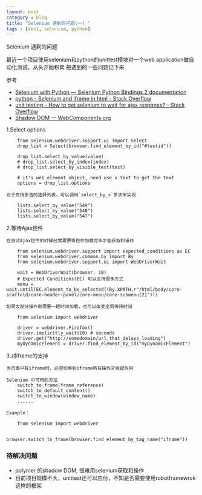 ```yaml
---
layout: post
category : blog
title: "Selenium 遇到的问题(一) "
tags : [test, selenium, python]
---
```


Selenium 遇到的问题  

最近一个项目使用selenium和python的unittest模块对一个web application做自动化测试，从头开始积累
把遇到的一些问题记下来

参考   

+ [Selenium with Python — Selenium Python Bindings 2 documentation](http://selenium-python.readthedocs.org/en/latest/index.html)
+ [python - Selenium and iframe in html - Stack Overflow](http://stackoverflow.com/questions/18924146/selenium-and-iframe-in-html)
+ [unit testing - How to get selenium to wait for ajax response? - Stack Overflow](http://stackoverflow.com/questions/2835179/how-to-get-selenium-to-wait-for-ajax-response)
+ [Shadow DOM — WebComponents.org](http://webcomponents.org/polyfills/shadow-dom/)

1.Select options 

        from selenium.webdriver.support.ui import Select
        drop_list = Select(browser.find_element_by_id("#testid"))

        drop_list.select_by_value(value)
        # drop_list.select_by_index(index)
        # drop_list.select_by_visible_text(text)
        
        # it's web element object, need use x.text to get the text 
        options = drop_list.options
        
    对于支持多选的选择列表，可以调用`select_by_x`多次来实现  

        lists.select_by_value("549")
        lists.select_by_value("548")
        lists.select_by_value("547") 
        
2.等待Ajax控件  

    在测试Ajax控件的时候经常需要等控件加载完毕才能获取和操作

        from selenium.webdriver.support import expected_conditions as EC
        from selenium.webdriver.common.by import By
        from selenium.webdriver.support.ui import WebDriverWait
        
        wait = WebDriverWait(browser, 10)
        # Expected Conditions(EC) 可以支持很多方式
        menu = wait.until(EC.element_to_be_selected((By.XPATH,r"/html/body/core-scaffold/core-header-panel/core-menu/core-submenu[2]")))

    如果大部分操作都需要一段时间加载，也可以改变全局等待时间

        from selenium import webdriver

        driver = webdriver.Firefox()
        driver.implicitly_wait(10) # seconds
        driver.get("http://somedomain/url_that_delays_loading")
        myDynamicElement = driver.find_element_by_id("myDynamicElement")
        
3.对iframe的支持 

    当页面中有iframe时，必须切换到iframe所有操作才会起作用 
        
    Selenium 中可用的方法
        switch_to_frame(frame_reference)
        switch_to_default_content()
        switch_to_window(window_name)
        ......
        
    Example：

        from selenium import webdriver
        
        browser.switch_to_frame(browser.find_element_by_tag_name("iframe"))


### 待解决问题  

+ polymer 的shadow DOM, 很难用selenium获取和操作  
+ 目前项目规模不大，unittest还可以应付，不知是否需要使用robotframewrok这样的框架  
